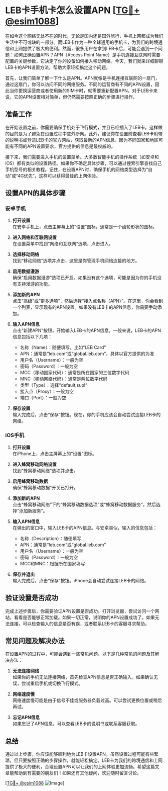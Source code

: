 # LEB卡手机卡怎么设置APN [[TG💪+ @esim1088](https://t.me/s/esim1088)]

在如今这个网络无处不在的时代，无论是国内还是国外旅行，手机上网都成为我们生活中不可或缺的一部分。而LEB卡作为一种全球通用的手机卡，为我们的跨境通信和上网提供了极大的便利。然而，很多用户在拿到LEB卡后，可能会遇到一个问题：如何正确设置APN？APN（Access Point Name）是手机连接互联网时需要配置的关键参数，它决定了你的设备如何接入移动网络。今天，我们就来详细聊聊LEB卡的APN设置方法，帮助大家轻松搞定这个问题。

首先，让我们简单了解一下什么是APN。APN就像是手机连接互联网的一扇门，通过这扇门，你可以访问不同的网络服务。不同的运营商有不同的APN设置，因此当你更换运营商或者使用新的SIM卡时，就需要重新配置APN。对于LEB卡来说，它的APN设置相对简单，但仍然需要按照正确的步骤进行操作。

## 准备工作

在开始设置之前，你需要确保手机处于飞行模式，并且已经插入了LEB卡。这样做的目的是为了避免在设置过程中意外断网。此外，建议你在设置前查看LEB卡附带的说明书或登录LEB卡的官方网站，获取最新的APN信息。因为不同国家和地区可能有不同的APN设置要求，官方提供的信息是最权威的。

接下来，我们需要进入手机的设置菜单。大多数智能手机的操作系统（如安卓和iOS）都有类似的设置路径。如果你不确定具体步骤，可以通过搜索引擎查找自己手机型号的相关教程。记住，在设置APN时，确保手机的网络类型选择为“自动”或“4G优先”，这样可以获得最佳的上网体验。

## 设置APN的具体步骤

### 安卓手机

1. **打开设置**  
   在安卓手机上，点击主屏幕上的“设置”图标，通常是一个齿轮形状的图标。

2. **进入网络和互联网设置**  
   在设置菜单中找到“网络和互联网”选项，点击进入。

3. **选择移动网络**  
   找到“移动网络”选项并点击，这里是你管理手机网络连接的地方。

4. **启用数据漫游**  
   确保“启用数据漫游”选项已开启。如果没有这个选项，可能是因为你的手机没有支持漫游的功能。

5. **添加新的APN**  
   点击“高级”或“更多选项”，然后选择“接入点名称（APN）”。在这里，你会看到一个列表，显示现有的APN设置。如果没有LEB卡的APN信息，你需要手动添加。

6. **输入APN信息**  
   点击“新建APN”按钮，开始输入LEB卡的APN信息。一般来说，LEB卡的APN信息包括以下几项：
   - 名称（Name）：随便填写，比如“LEB Card”
   - APN：通常是“leb.com”或“global.leb.com”，具体以官方提供的为准
   - 用户名（Username）：一般为空
   - 密码（Password）：一般为空
   - MCC（移动国家代码）：通常是所在国家的三位数字代码
   - MNC（移动网络代码）：通常是两位数字代码
   - 类型（Type）：选择“default,supl”
   - 接入点（Proxy）：一般为空
   - 端口（Port）：一般为空

7. **保存设置**  
   输入完成后，点击“保存”按钮。现在，你的手机应该会自动尝试连接LEB卡的网络。

### iOS手机

1. **打开设置**  
   在iPhone上，点击主屏幕上的“设置”图标。

2. **进入蜂窝移动网络设置**  
   找到“蜂窝移动网络”选项并点击。

3. **启用蜂窝移动数据**  
   确保“蜂窝移动数据”开关已打开。

4. **添加新的APN**  
   点击“蜂窝移动网络”下的“蜂窝移动数据选项”或“蜂窝移动数据服务”，然后选择“添加新服务”。

5. **输入APN信息**  
   在弹出的窗口中，输入LEB卡的APN信息。与安卓类似，输入的信息包括：
   - 名称（Description）：随便填写
   - APN：通常是“leb.com”或“global.leb.com”
   - 用户名（Username）：一般为空
   - 密码（Password）：一般为空
   - MCC和MNC：根据所在国家填写

6. **保存并退出**  
   输入完成后，点击“保存”按钮。iPhone会自动尝试连接LEB卡的网络。

## 验证设置是否成功

完成上述步骤后，你需要验证APN设置是否成功。打开浏览器，尝试访问一个网站，看看是否能够正常加载。如果一切正常，说明你的APN设置成功了。如果无法连接，可以检查输入的信息是否有误，或者联系LEB卡的客服寻求帮助。

## 常见问题及解决办法

在设置APN的过程中，可能会遇到一些常见问题。以下是几种常见的问题及其解决办法：

1. **无法连接网络**  
   如果你的手机无法连接网络，首先检查APN信息是否正确输入。如果确认无误，尝试重启手机或切换飞行模式。

2. **网络速度慢**  
   网络速度慢可能是由于信号不佳或服务器负载过高。可以尝试更换位置或稍后再试。

3. **忘记APN信息**  
   如果忘记了APN信息，可以查看LEB卡的说明书或联系客服获取。

## 总结

通过以上步骤，你应该能够顺利地为LEB卡设置APN。虽然设置过程可能有些繁琐，但只要按照正确的步骤操作，就能轻松搞定。LEB卡为我们的跨境通信和上网提供了极大的便利，合理设置APN可以让我们的上网体验更加流畅。希望这篇文章能帮助到有需要的朋友们！如果还有其他疑问，欢迎随时留言讨论。

[[TG💪+ @esim1088](https://t.me/s/esim1088) ![Image](https://i.postimg.cc/4NQfJmqS/Snipaste-2025-05-13-00-14-12.png)]